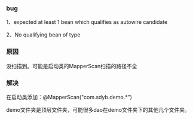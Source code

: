 
### bug

1、expected at least 1 bean which qualifies as autowire candidate

2、No qualifying bean of type

### 原因

没扫描到。可能是启动类的MapperScan扫描的路径不全

### 解决

在启动类添加：@MapperScan("com.sdyb.demo.*")

demo文件夹是顶层文件夹，可能很多dao在demo文件夹下的其他几个文件夹。






















